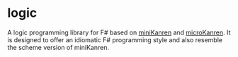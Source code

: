 # logic
A logic programming library for F# based on [miniKanren] and [microKanren]. It is designed to offer an idiomatic F# programming style and also resemble the scheme version of miniKanren.

[miniKanren]: http://minikanren.org/
[microKanren]: http://webyrd.net/scheme-2013/papers/HemannMuKanren2013.pdf
